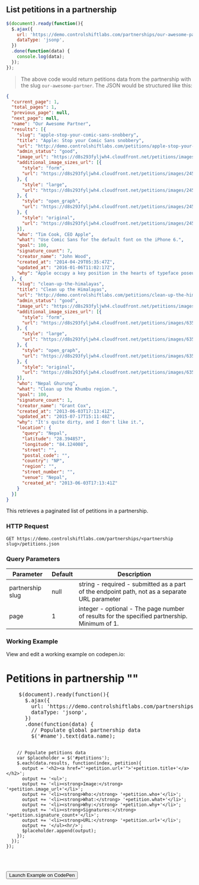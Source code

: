 ## List petitions in a partnership

```js
$(document).ready(function(){
  $.ajax({
    url: 'https://demo.controlshiftlabs.com/partnerships/our-awesome-partner/petitions.json',
    dataType: 'jsonp',
  })
  .done(function(data) {
    console.log(data);
  });
});
```

> The above code would return petitions data from the partnership with the slug `our-awesome-partner`.  The JSON would be structured like this:

```json
{
  "current_page": 1,
  "total_pages": 1,
  "previous_page": null,
  "next_page": null,
  "name": "Our Awesome Partner",
  "results": [{
    "slug": "apple-stop-your-comic-sans-snobbery",
    "title": "Apple: Stop your Comic Sans snobbery",
    "url": "http://demo.controlshiftlabs.com/petitions/apple-stop-your-comic-sans-snobbery",
    "admin_status": "good",
    "image_url": "https://d8s293fyljwh4.cloudfront.net/petitions/images/24551/hero/helveticacomicsans.gif?1398764339",
    "additional_image_sizes_url": [{
      "style": "form",
      "url": "https://d8s293fyljwh4.cloudfront.net/petitions/images/24551/form/helveticacomicsans.gif?1398764339"
    }, {
      "style": "large",
      "url": "https://d8s293fyljwh4.cloudfront.net/petitions/images/24551/large/helveticacomicsans.gif?1398764339"
    }, {
      "style": "open_graph",
      "url": "https://d8s293fyljwh4.cloudfront.net/petitions/images/24551/open_graph/helveticacomicsans.gif?1398764339"
    }, {
      "style": "original",
      "url": "https://d8s293fyljwh4.cloudfront.net/petitions/images/24551/original/helveticacomicsans.gif?1398764339"
    }],
    "who": "Tim Cook, CEO Apple",
    "what": "Use Comic Sans for the default font on the iPhone 6.",
    "goal": 100,
    "signature_count": 7,
    "creator_name": "John Wood",
    "created_at": "2014-04-29T05:35:47Z",
    "updated_at": "2016-01-06T11:02:17Z",
    "why": "Apple occupy a key position in the hearts of typeface poseurs everywhere. If they were to make a bold step and switch to using the people's font, Comic Sans on the new iPhone, this would cause mass..."
  }, {
    "slug": "clean-up-the-himalayas",
    "title": "Clean up the Himalayas",
    "url": "http://demo.controlshiftlabs.com/petitions/clean-up-the-himalayas",
    "admin_status": "good",
    "image_url": "https://d8s293fyljwh4.cloudfront.net/petitions/images/6359/hero/gorak_shep_thumb.jpg?1431734031",
    "additional_image_sizes_url": [{
      "style": "form",
      "url": "https://d8s293fyljwh4.cloudfront.net/petitions/images/6359/form/gorak_shep_thumb.jpg?1431734031"
    }, {
      "style": "large",
      "url": "https://d8s293fyljwh4.cloudfront.net/petitions/images/6359/large/gorak_shep_thumb.jpg?1431734031"
    }, {
      "style": "open_graph",
      "url": "https://d8s293fyljwh4.cloudfront.net/petitions/images/6359/open_graph/gorak_shep_thumb.jpg?1431734031"
    }, {
      "style": "original",
      "url": "https://d8s293fyljwh4.cloudfront.net/petitions/images/6359/original/gorak_shep_thumb.jpg?1431734031"
    }],
    "who": "Nepal Ghurung",
    "what": "Clean up the Khumbu region.",
    "goal": 100,
    "signature_count": 1,
    "creator_name": "Grant Cox",
    "created_at": "2013-06-03T17:13:41Z",
    "updated_at": "2015-07-17T15:11:48Z",
    "why": "It's quite dirty, and I don't like it.",
    "location": {
      "query": "Nepal",
      "latitude": "28.394857",
      "longitude": "84.124008",
      "street": "",
      "postal_code": "",
      "country": "NP",
      "region": "",
      "street_number": "",
      "venue": "Nepal",
      "created_at": "2013-06-03T17:13:41Z"
    }
  }]
}

```

This retrieves a paginated list of petitions in a partnership.

### HTTP Request

`GET https://demo.controlshiftlabs.com/partnerships/<partnership slug>/petitions.json`

### Query Parameters

Parameter | Default | Description
--------- | ------- | -----------
partnership slug | null | string - required - submitted as a part of the endpoint path, not as a separate URL parameter
page | 1 | integer - optional - The page number of results for the specified partnership. Minimum of 1.

### Working Example

View and edit a working example on codepen.io:

<div class="js-codepen-data hidden"  data-title="ControlShift Labs: List of Petitions in a Partnership Example">
  <div class="codepen-html">
    <h1>Petitions in partnership "<span id="name"></span>"</h1>
    <div id="petitions">
    </div>
  </div>
  <pre class="codepen-js">
    $(document).ready(function(){
      $.ajax({
        url: 'https://demo.controlshiftlabs.com/partnerships/rtm-roundtable-of-mice/petitions.json',
        dataType: 'jsonp',
      })
      .done(function(data) {
        // Populate global partnership data
        $('#name').text(data.name);

        // Populate petitions data
        var $placeholder = $('#petitions');
        $.each(data.results, function(index, petition){
          output = '<h2><a href="'+petition.url+'">'+petition.title+'</a></h2>';
          output += '<ul>';
          output += '<li><strong>Image:</strong> '+petition.image_url+'</li>';
          output += '<li><strong>Who:</strong> '+petition.who+'</li>';
          output += '<li><strong>What:</strong> '+petition.what+'</li>';
          output += '<li><strong>Why:</strong> '+petition.why+'</li>';
          output += '<li><strong>Signatures:</strong> '+petition.signature_count+'</li>';
          output += '<li><strong>URL:</strong> '+petition.url+'</li>';
          output += '</ul><hr/>';
          $placeholder.append(output);
        });
      });
    });
  </pre>
</div>

<form action="https://codepen.io/pen/define" method="POST" target="_blank" class="hidden">
  <input type="hidden" name="data" class="js-data" value="">
  <input type="submit" value="Launch Example on CodePen">
</form>
